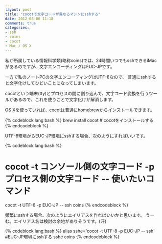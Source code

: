 ```yaml
---
layout: post
title: "cocotで文字コードが異なるマシンにsshする"
date: 2012-08-06 11:18
comments: true
categories: 
- ssh
- coins
- cocot
- Mac / OS X
---
```


私が所属している情報科学類(略称coins)では、24時間いつでもsshできるiMacがあるのですが、文字エンコーディングはEUC-JPです。

一方で私のノートPCの文字エンコーディングはUTF-8なので、
普通にsshすると文字化けしてひどいことになってしまいます。

cocotという端末(tty)とプロセスの間に割り込んで、文字コード変換を行うツールがあるので、これを使うことで文字化けが解消します。

OS Xを使っていれば、cocotは普通にhomebrewからインストールできます。

{% codeblock lang:bash %}
brew install cocot # cocotをインストールする
{% endcodeblock %}

UTF-8環境からEUC-JP環境にsshする場合、次のようにすればいいです。

{% codeblock lang:bash %}
# cocot -t コンソール側の文字コード -p プロセス側の文字コード -- 使いたいコマンド
cocot -t UTF-8 -p EUC-JP -- ssh coins
{% endcodeblock %}

頻繁にsshする場合、次のようにエイリアスを作ればいいかと思います。
うーむ。エイリアス名は検討の余地がありそうです。(汗)

{% codeblock lang:bash %}
alias sshe='cocot -t UTF-8 -p EUC-JP -- ssh' #EUC-JP環境にsshする
sshe coins
{% endcodeblock %}
